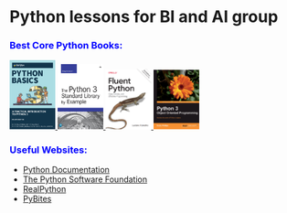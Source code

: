 # Python lessons for BI and AI group


<h3 style="color: blue;">Best Core Python Books:</h3>

<a href="https://drive.google.com/file/d/1Eqv90wC4UpgcxqCG8rlNR-QQJHVgSN9F/view?usp=sharing" target="_blank">
<img src="img/python_basics.png" width=80 />
</a>


<a href="https://drive.google.com/file/d/1XhIlVgVJ9dzYGVaJis1QOSNzwNEE_tRc/view?usp=sharing" target="_blank">
<img src="img/python3_standard_library.png" width=80 />
</a>

<a href="https://drive.google.com/file/d/1eRVrdUBegCC7L8TF-f9B3iDLWu7796Wl/view?usp=sharing" target="_blank">
<img src="img/fluent_python.png" width=80 />
</a>


<a href="https://drive.google.com/file/d/1bVX_1nqxGJ9teli3dXI1Ksw5m2kxGFne/view?usp=sharing" target="_blank">
<img src="img/python_oop.png" width=80 />
</a>


<h3 style="color: blue;">Useful Websites:</h3>

- <a href="https://docs.python.org/3/"  target="_blank">Python Documentation</a>
- <a href="https://www.python.org/psf-landing/"  target="_blank">The Python Software Foundation</a>
- <a href="https://realpython.com/"  target="_blank">RealPython</a>
- <a href="https://pybit.es/"  target="_blank">PyBites</a>

